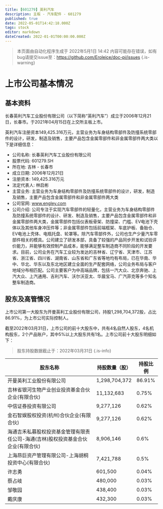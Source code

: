 ```yaml
---
title: [601279] 英利汽车
description: 主板 - 汽车配件 - 601279
published: true
date: 2022-05-01T14:42:18.000Z
tags: stock
editor: markdown
dateCreated: 2022-01-01T00:00:00.000Z
---
```


> 本页面由自动化程序生成于 2022年5月1日 14:42
> 内容可能存在错误，如有bug请提交issue至：https://github.com/Eroleice/doc-pi/issues
{.is-warning}

# 上市公司基本情况

## 基本资料

长春英利汽车工业股份有限公司（以下简称“英利汽车”）成立于2006年12月21日，长春市。于2021年04月15日在上交所主板上市。

英利汽车注册资本149,425.316万元，主营业务为车身结构零部件及防撞系统零部件的设计，研发，制造及销售，主要产品包含金属零部件和非金属零部件两大类以下是详细信息：

- 公司名称: 长春英利汽车工业股份有限公司
- 股票代码: 601279.SH
- 所在地: 吉林 - 长春市
- 成立日期: 2006年12月21日
- 注册资本: 149,425.316万元
- 法定代表人: 林启彬
- 主营业务: 主营业务为车身结构零部件及防撞系统零部件的设计，研发，制造及销售，主要产品包含金属零部件和非金属零部件两大类
- 公司官网: www.engley.com
- 公司介绍: 公司专注于实现汽车零部件的轻量化，主营业务为车身结构零部件及防撞系统零部件的设计、研发、制造及销售，主要产品包含金属零部件和非金属零部件两大类，金属零部件包括仪表板骨架、防撞梁、门槛、EV电池下壳体以及其他车身冲压件等；非金属零部件包括前端框架、车底护板、备胎仓、EV电池上壳体、电瓶托盘、轮罩等。除汽车零部件外，公司也生产少量汽车零部件相关的模具。公司建立了研发本部，具备了较强的产品同步开发和试验评价能力，并能够有效控制产品成本，能够满足整车制造商不同阶段的开发要求。目前，公司业务在汽车工业较为发达的吉林省、辽宁省、天津市、江苏省、浙江省、四川省、湖南省、山东省和广东省等地均有布局，已在华南、华中、华北、华东以及东北地区建立全面的生产配套网络，公司业务布局与客户地域分布相匹配。公司主要客户为中高端品牌，包括一汽大众、北京奔驰、上汽大众、上汽通用、吉利汽车、沃尔沃亚太、华晨宝马、广汽菲克等多个知名整车制造商。


## 股东及高管情况

上市公司第一大股东为开曼英利工业股份有限公司，持股1,298,704,372股，占比86.91%，为上市公司实际控制人。

截至2022年03月31日，上市公司的前十大股东中，共有4名自然人股东，4名机构股东，2个产品账户，其中5%以上大股东共有1名。上市公司前十大股东明细如下：

> 股东持股数据截止于：2022年03月31日
{.is-info}

| 股东名称 | 持股数量（股） | 持股比例 |
| --- | --- | --- |
| 开曼英利工业股份有限公司 | 1,298,704,372 | 86.91% |
| 吉林省银河生物产业创业投资基金合伙企业(有限合伙) | 11,132,683 | 0.75% |
| 中信证券投资有限公司 | 9,277,126 | 0.62% |
| 金石智娱股权投资(杭州)合伙企业(有限合伙) | 9,277,126 | 0.62% |
| 海通吉禾私募股权投资基金管理有限责任公司-海通(吉林)股权投资基金合伙企业(有限合伙) | 8,906,146 | 0.6% |
| 上海昂巨资产管理有限公司-上海胡桐投资中心(有限合伙) | 7,421,788 | 0.5% |
| 许志勇 | 601,500 | 0.04% |
| 蔡占岐 | 480,000 | 0.03% |
| 邹敬园 | 438,400 | 0.03% |
| 戴庆康 | 432,300 | 0.03% |




